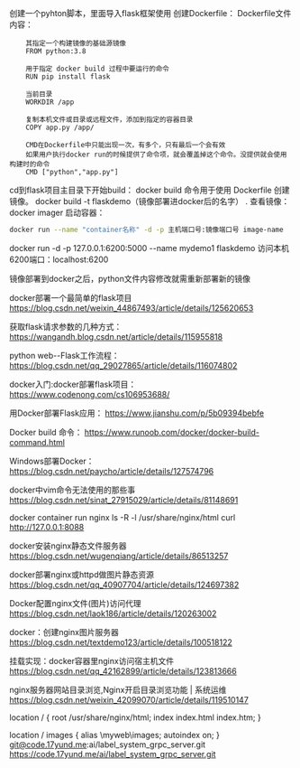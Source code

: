 创建一个pyhton脚本，里面导入flask框架使用
创建Dockerfile：
	Dockerfile文件内容：
	
		其指定一个构建镜像的基础源镜像
		FROM python:3.8
	
		用于指定 docker build 过程中要运行的命令
		RUN pip install flask
		
		当前目录
		WORKDIR /app
		
		复制本机文件或目录或远程文件，添加到指定的容器目录
		COPY app.py /app/
		
		CMD在Dockerfile中只能出现一次，有多个，只有最后一个会有效
		如果用户执行docker run的时候提供了命令项，就会覆盖掉这个命令。没提供就会使用构建时的命令
		CMD ["python","app.py"]


cd到flask项目主目录下开始build：
	docker build 命令用于使用 Dockerfile 创建镜像。
		docker build -t flaskdemo（镜像部署进docker后的名字） .
查看镜像：docker imager
启动容器：
```bash
docker run --name "container名称" -d -p 主机端口号:镜像端口号 image-name
```
docker run -d -p 127.0.0.1:6200:5000 --name mydemo1 flaskdemo
访问本机6200端口：localhost:6200


镜像部署到docker之后，python文件内容修改就需重新部署新的镜像

docker部署一个最简单的flask项目
https://blog.csdn.net/weixin_44867493/article/details/125620653

获取flask请求参数的几种方式：
https://wangandh.blog.csdn.net/article/details/115955818

python web--Flask工作流程：
https://blog.csdn.net/qq_29027865/article/details/116074802

docker入门:docker部署flask项目：
https://www.codenong.com/cs106953688/

用Docker部署Flask应用：
https://www.jianshu.com/p/5b09394bebfe

Docker build 命令：
https://www.runoob.com/docker/docker-build-command.html

Windows部署Docker：
https://blog.csdn.net/paycho/article/details/127574796

docker中vim命令无法使用的那些事
https://blog.csdn.net/sinat_27915029/article/details/81148691

docker container run nginx ls -R -l /usr/share/nginx/html
curl http://127.0.0.1:8088

docker安装nginx静态文件服务器
https://blog.csdn.net/wugenqiang/article/details/86513257

docker部署nginx或httpd做图片静态资源
https://blog.csdn.net/qq_40907704/article/details/124697382

Docker配置nginx文件(图片)访问代理
https://blog.csdn.net/laok186/article/details/120263002

docker：创建nginx图片服务器
https://blog.csdn.net/textdemo123/article/details/100518122

挂载实现：docker容器里nginx访问宿主机文件
https://blog.csdn.net/qq_42162899/article/details/123813666

nginx服务器网站目录浏览,Nginx开启目录浏览功能 | 系统运维
https://blog.csdn.net/weixin_42099070/article/details/119510147

location / {
        root   /usr/share/nginx/html;
        index  index.html index.htm;
    }

location / images {
        alias   \myweb\images;
        autoindex on;
    }
git@code.17yund.me:ai/label_system_grpc_server.git
https://code.17yund.me/ai/label_system_grpc_server.git



